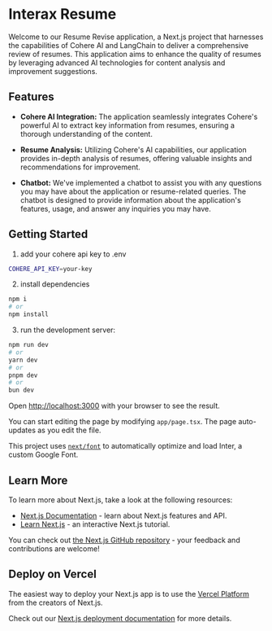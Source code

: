 # Interax Resume

Welcome to our Resume Revise application, a Next.js project that harnesses the capabilities of Cohere AI and LangChain to deliver a comprehensive review of resumes. This application aims to enhance the quality of resumes by leveraging advanced AI technologies for content analysis and improvement suggestions.

## Features

- **Cohere AI Integration:** The application seamlessly integrates Cohere's powerful AI to extract key information from resumes, ensuring a thorough understanding of the content.

- **Resume Analysis:** Utilizing Cohere's AI capabilities, our application provides in-depth analysis of resumes, offering valuable insights and recommendations for improvement.

- **Chatbot:** We've implemented a chatbot to assist you with any questions you may have about the application or resume-related queries. The chatbot is designed to provide information about the application's features, usage, and answer any inquiries you may have.


## Getting Started

1. add your cohere api key to .env
```bash
COHERE_API_KEY=your-key
```

2. install dependencies
```bash
npm i
# or
npm install
```

3. run the development server:
```bash
npm run dev
# or
yarn dev
# or
pnpm dev
# or
bun dev
```

Open [http://localhost:3000](http://localhost:3000) with your browser to see the result.

You can start editing the page by modifying `app/page.tsx`. The page auto-updates as you edit the file.

This project uses [`next/font`](https://nextjs.org/docs/basic-features/font-optimization) to automatically optimize and load Inter, a custom Google Font.

## Learn More

To learn more about Next.js, take a look at the following resources:

- [Next.js Documentation](https://nextjs.org/docs) - learn about Next.js features and API.
- [Learn Next.js](https://nextjs.org/learn) - an interactive Next.js tutorial.

You can check out [the Next.js GitHub repository](https://github.com/vercel/next.js/) - your feedback and contributions are welcome!

## Deploy on Vercel

The easiest way to deploy your Next.js app is to use the [Vercel Platform](https://vercel.com/new?utm_medium=default-template&filter=next.js&utm_source=create-next-app&utm_campaign=create-next-app-readme) from the creators of Next.js.

Check out our [Next.js deployment documentation](https://nextjs.org/docs/deployment) for more details.
